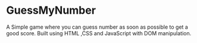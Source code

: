 # GuessMyNumber
A Simple game where you can guess number as soon as possible to get a good score. Built using HTML ,CSS and JavaScript with DOM manipulation.

